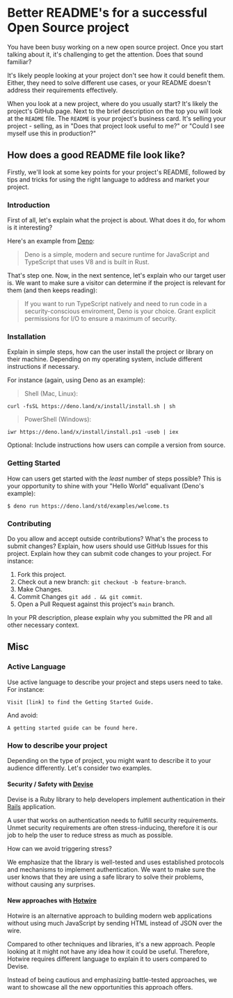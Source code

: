 # Better README's for a successful Open Source project

You have been busy working on a new open source project. Once you start talking about it, it's challenging to get the attention.
Does that sound familiar?

It's likely people looking at your project don't see how it could benefit them. Either, they need to solve different use cases, or your README doesn't address their requirements effectively.

When you look at a new project, where do you usually start?
It's likely the project's GitHub page. Next to the brief description on the top you will look at the `README` file.
The `README` is your project's business card. It's selling your project - selling, as in "Does that project look useful to me?" or "Could I see myself use this in production?"

## How does a good README file look like?

Firstly, we'll look at some key points for your project's README, followed by tips and tricks for using the right language to address and market your project.

### Introduction

First of all, let's explain what the project is about. What does it do, for whom is it interesting?

Here's an example from [Deno](https://github.com/denoland/deno):

> Deno is a simple, modern and secure runtime for JavaScript and TypeScript that uses V8 and is built in Rust.

That's step one. Now, in the next sentence, let's explain who our target user is. We want to make sure a visitor can determine if the project is relevant for them (and then keeps reading):

> If you want to run TypeScript natively and need to run code in a security-conscious enviroment, Deno is your choice. Grant explicit permissions for I/O to ensure a maximum of security.

### Installation

Explain in simple steps, how can the user install the project or library on their machine. Depending on my operating system, include different instructions if necessary.

For instance (again, using Deno as an example):

> Shell (Mac, Linux):

`curl -fsSL https://deno.land/x/install/install.sh | sh`

> PowerShell (Windows):

`iwr https://deno.land/x/install/install.ps1 -useb | iex`

Optional: Include instructions how users can compile a version from source.

### Getting Started

How can users get started with the *least* number of steps possible? This is your opportunity to shine with your "Hello World" equalivant (Deno's example):

`$ deno run https://deno.land/std/examples/welcome.ts`

### Contributing

Do you allow and accept outside contributions? What's the process to submit changes? Explain, how users should use GitHub Issues for this project.
Explain how they can submit code changes to your project. For instance:

1. Fork this project.
2. Check out a new branch: `git checkout -b feature-branch`.
3. Make Changes.
4. Commit Changes `git add . && git commit`.
5. Open a Pull Request against this project's `main` branch.

In your PR description, please explain why you submitted the PR and all other necessary context.


## Misc

### Active Language

Use active language to describe your project and steps users need to take. For instance:

```
Visit [link] to find the Getting Started Guide.
```

And avoid:

```
A getting started guide can be found here.
```

### How to describe your project

Depending on the type of project, you might want to describe it to your audience differently. Let's consider two examples.

#### Security / Safety with [Devise](https://github.com/heartcombo/devise)

Devise is a Ruby library to help developers implement authentication in their [Rails](https://rubyonrails.org/) application.

A user that works on authentication needs to fulfill security requirements. Unmet security requirements are often stress-inducing, therefore it is our job to help the user to reduce stress as much as possible.

How can we avoid triggering stress?

We emphasize that the library is well-tested and uses established protocols and mechanisms to implement authentication.
We want to make sure the user knows that they are using a safe library to solve their problems, without causing any surprises.

#### New approaches with [Hotwire](https://hotwire.dev)

Hotwire is an alternative approach to building modern web applications without using much JavaScript by sending HTML instead of JSON over the wire.

Compared to other techniques and libraries, it's a new approach. People looking at it might not have any idea how it could be useful.
Therefore, Hotwire requires different language to explain it to users compared to Devise.

Instead of being cautious and emphasizing battle-tested approaches, we want to showcase all the new opportunities this approach offers.

